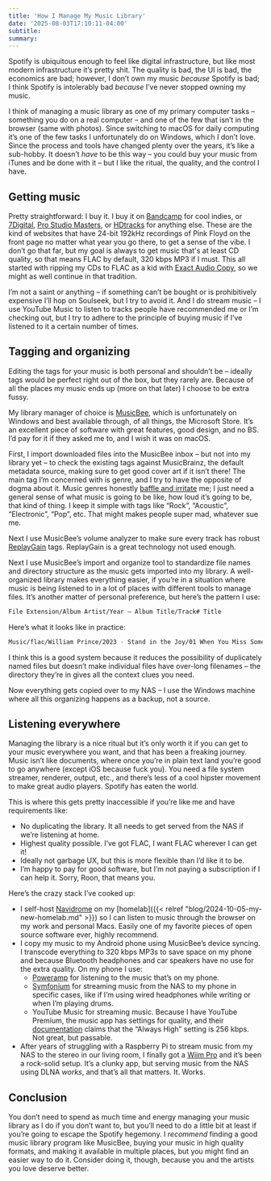 ```yaml
---
title: 'How I Manage My Music Library'
date: '2025-08-03T17:10:11-04:00'
subtitle: 
summary: 
---
```


Spotify is ubiquitous enough to feel like digital infrastructure, but like most modern infrastructure it’s pretty shit. The quality is bad, the UI is bad, the economics are bad; however, I don’t own my music *because* Spotify is bad; I think Spotify is intolerably bad *because* I’ve never stopped owning my music.

I think of managing a music library as one of my primary computer tasks – something you do on a real computer – and one of the few that isn’t in the browser (same with photos). Since switching to macOS for daily computing it’s one of the few tasks I unfortunately do on Windows, which I don’t love. Since the process and tools have changed plenty over the years, it’s like a sub-hobby. It doesn’t *have* to be this way – you could buy your music from iTunes and be done with it – but I like the ritual, the quality, and the control I have.

## Getting music

Pretty straightforward: I buy it. I buy it on [Bandcamp](https://bandcamp.com/) for cool indies, or [7Digital](https://us.7digital.com/), [Pro Studio Masters](https://www.prostudiomasters.com/), or [HDtracks](https://www.hdtracks.com/) for anything else. These are the kind of websites that have 24-bit 192kHz recordings of Pink Floyd on the front page no matter what year you go there, to get a sense of the vibe. I don’t go that far, but my goal is always to get music that's at least CD quality, so that means FLAC by default, 320 kbps MP3 if I must. This all started with ripping my CDs to FLAC as a kid with [Exact Audio Copy](https://www.exactaudiocopy.de/), so we might as well continue in that tradition.

I’m not a saint or anything – if something can’t be bought or is prohibitively expensive I’ll hop on Soulseek, but I try to avoid it. And I do stream music – I use YouTube Music to listen to tracks people have recommended me or I’m checking out, but I try to adhere to the principle of buying music if I’ve listened to it a certain number of times.

## Tagging and organizing

Editing the tags for your music is both personal and shouldn’t be – ideally tags would be perfect right out of the box, but they rarely are. Because of all the places my music ends up (more on that later) I choose to be extra fussy.

My library manager of choice is [MusicBee](https://www.getmusicbee.com/), which is unfortunately on Windows and best available through, of all things, the Microsoft Store. It’s an excellent piece of software with great features, good design, and no BS. I’d pay for it if they asked me to, and I wish it was on macOS.

First, I import downloaded files into the MusicBee inbox – but not into my library yet – to check the existing tags against MusicBrainz, the default metadata source, making sure to get good cover art if it isn’t there! The main tag I’m concerned with is genre, and I try to have the opposite of dogma about it. Music genres honestly [baffle and irritate](https://everynoise.com/) me; I just need a general sense of what music is going to be like, how loud it’s going to be, that kind of thing. I keep it simple with tags like “Rock”, “Acoustic”, “Electronic”, “Pop”, etc. That might makes people super mad, whatever sue me.

Next I use MusicBee’s volume analyzer to make sure every track has robust [ReplayGain](https://en.wikipedia.org/wiki/ReplayGain) tags. ReplayGain is a great technology not used enough.

Next I use MusicBee’s import and organize tool to standardize file names and directory structure as the music gets imported into my library. A well-organized library makes everything easier, if you’re in a situation where music is being listened to in a lot of places with different tools to manage files. It’s another matter of personal preference, but here’s the pattern I use:

```sh
File Extension/Album Artist/Year – Album Title/Track# Title
```

Here’s what it looks like in practice:

```sh
Music/flac/William Prince/2023 - Stand in the Joy/01 When You Miss Someone.flac
```

I think this is a good system because it reduces the possibility of duplicately named files but doesn’t make individual files have over-long filenames – the directory they’re in gives all the context clues you need.

Now everything gets copied over to my NAS – I use the Windows machine where all this organizing happens as a backup, not a source.

## Listening everywhere

Managing the library is a nice ritual but it’s only worth it if you can get to your music everywhere you want, and that has been a freaking journey. Music isn’t like documents, where once you’re in plain text land you’re good to go anywhere (except iOS because fuck you). You need a file system streamer, renderer, output, etc., and there’s less of a cool hipster movement to make great audio players. Spotify has eaten the world.

This is where this gets pretty inaccessible if you’re like me and have requirements like:

- No duplicating the library. It all needs to get served from the NAS if we’re listening at home.
- Highest quality possible. I’ve got FLAC, I want FLAC wherever I can get it!
- Ideally not garbage UX, but this is more flexible than I’d like it to be.
- I’m happy to pay for good software, but I’m not paying a subscription if I can help it. Sorry, Roon, that means you.

Here’s the crazy stack I’ve cooked up:

- I self-host [Navidrome](https://www.navidrome.org/) on my [homelab]({{< relref "blog/2024-10-05-my-new-homelab.md" >}}) so I can listen to music through the browser on my work and personal Macs. Easily one of my favorite pieces of open source software ever, highly recommend.
- I copy my music to my Android phone using MusicBee’s device syncing. I transcode everything to 320 kbps MP3s to save space on my phone and because Bluetooth headphones and car speakers have no use for the extra quality. On my phone I use:
  - [Poweramp](https://powerampapp.com/) for listening to the music that’s on my phone.
  - [Symfonium](https://symfonium.app/) for streaming music from the NAS to my phone in specific cases, like if I’m using wired headphones while writing or when I’m playing drums.
  - YouTube Music for streaming music. Because I have YouTube Premium, the music app has settings for quality, and their [documentation](https://support.google.com/youtubemusic/answer/9076559?hl=en&co=GENIE.Platform%3DiOS&oco=0#zippy=%2Caudio-quality-on-wi-fi) claims that the “Always High” setting is 256 kbps. Not great, but passable.
- After years of struggling with a Raspberry Pi to stream music from my NAS to the stereo in our living room, I finally got a [Wiim Pro](https://www.wiimhome.com/wiimpro/overview) and it’s been a rock-solid setup. It’s a clunky app, but serving music from the NAS using DLNA *works*, and that’s all that matters. It. Works.

## Conclusion

You don’t need to spend as much time and energy managing your music library as I do if you don’t want to, but you’ll need to do a little bit at least if you’re going to escape the Spotify hegemony. I *recommend* finding a good music library program like MusicBee, buying your music in high quality formats, and making it available in multiple places, but you might find an easier way to do it. Consider doing it, though, because you and the artists you love deserve better.